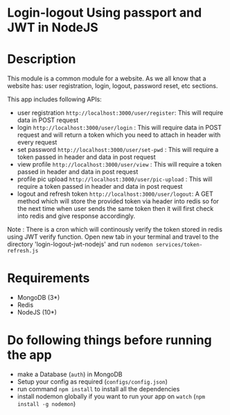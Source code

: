 
# Login-logout Using passport and JWT in NodeJS #

# Description
This module is a common module for a website. As we all know that a website has: user registration, login, logout, password reset, etc sections.

This app includes following APIs:
- user registration `http://localhost:3000/user/register`: This will require data in POST request
- login `http://localhost:3000/user/login` :  This will require data in POST request and will return a token which you need to attach in header with every request
- set password `http://localhost:3000/user/set-pwd` : This will require a token passed in header and data in post request
- view profile `http://localhost:3000/user/view` : This will require a token passed in header and data in post request
- profile pic upload `http://localhost:3000/user/pic-upload` : This will require a token passed in header and data in post request
- logout and refresh token `http://localhost:3000/user/logout`: A GET method which will store the provided token via header into redis so for the next time when user sends the same token then it will first check into redis and give response accordingly. 

Note : There is a cron which will continously verify the token stored in redis using JWT verify function. Open new tab in your terminal and travel to the directory 'login-logout-jwt-nodejs' and run `nodemon services/token-refresh.js`

# Requirements
- MongoDB (3*)
- Redis
- NodeJS (10*)

# Do following things before running the app
- make a Database (`auth`) in MongoDB
- Setup your config as required (`configs/config.json`)
- run command `npm install` to install all the dependencies
- install nodemon globally if you want to run your app on `watch` (`npm install -g nodemon`)
